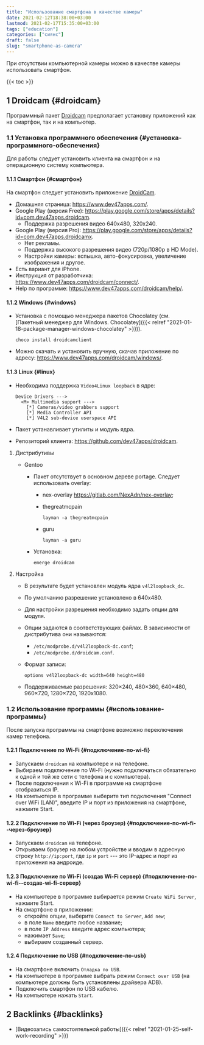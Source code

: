 ```yaml
---
title: "Использование смартфона в качестве камеры"
date: 2021-02-12T18:38:00+03:00
lastmod: 2021-02-17T15:35:00+03:00
tags: ["education"]
categories: ["сиянс"]
draft: false
slug: "smartphone-as-camera"
---
```


При отсутствии компьютерной камеры можно в качестве камеры использовать смартфон.

<!--more-->

{{< toc >}}


## <span class="section-num">1</span> Droidcam {#droidcam}

Программный пакет [Droidcam](https://www.dev47apps.com/) предполагает установку приложений как на смартфон, так и на компьютер.


### <span class="section-num">1.1</span> Установка программного обеспечения {#установка-программного-обеспечения}

Для работы следует установить клиента на смартфон и на операционную систему компьютера.


#### <span class="section-num">1.1.1</span> Смартфон {#смартфон}

На смартфон следует установить приложение [DroidCam](https://play.google.com/store/apps/details?id=com.dev47apps.droidcam).

-   Домашняя страница: <https://www.dev47apps.com/>.
-   Google Play (версия Free): <https://play.google.com/store/apps/details?id=com.dev47apps.droidcam>.
    -   Поддержка разрешения видео 640x480, 320x240.
-   Google Play (версия Pro): <https://play.google.com/store/apps/details?id=com.dev47apps.droidcamx>.
    -   Нет рекламы.
    -   Поддержка высокого разрешения видео (720p/1080p в HD Mode).
    -   Настройки камеры: вспышка, авто-фокусировка, увеличение изображения и другое.
-   Есть вариант для iPhone.
-   Инструкция от разработчика: <https://www.dev47apps.com/droidcam/connect/>.
-   Help по программе: <https://www.dev47apps.com/droidcam/help/>.


#### <span class="section-num">1.1.2</span> Windows {#windows}

-   Установка с помощью менеджера пакетов Chocolatey (см. [Пакетный менеджер для Windows. Chocolatey]({{< relref "2021-01-18-package-manager-windows-chocolatey" >}})).

    ```shell
    choco install droidcamclient
    ```
-   Можно скачать и установить вручную, скачав приложение по адресу: <https://www.dev47apps.com/droidcam/windows/>.


#### <span class="section-num">1.1.3</span> Linux {#linux}

-   Необходима поддержка `Video4Linux loopback` в ядре:

    ```conf-unix
    Device Drivers --->
      <M> Multimedia support --->
        [*] Cameras/video grabbers support
        [*] Media Controller API
        [*] V4L2 sub-device userspace API
    ```
-   Пакет устанавливает утилиты и модуль ядра.
-   Репозиторий клиента: <https://github.com/dev47apps/droidcam>.

<!--list-separator-->

1.  Дистрибутивы

    -   Gentoo
        -   Пакет отсутствует в основном дереве portage. Следует использовать overlay:
            -   nex-overlay <https://gitlab.com/NexAdn/nex-overlay>;
            -   thegreatmcpain

                ```shell
                layman -a thegreatmcpain
                ```
            -   guru

                ```shell
                layman -a guru
                ```
        -   Установка:

            ```shell
            emerge droidcam
            ```

<!--list-separator-->

2.  Настройка

    -   В результате будет установлен модуль ядра `v4l2loopback_dc`.
    -   По умолчанию разрешение установлено в 640x480.
    -   Для настройки разрешения необходимо задать опции для модуля.
    -   Опции задаются в соответствующих файлах. В зависимости от дистрибутива они называются:
        -   `/etc/modprobe.d/v4l2loopback-dc.conf`;
        -   `/etc/modprobe.d/droidcam.conf`.
    -   Формат записи:

        ```conf-unix
        options v4l2loopback-dc width=640 height=480
        ```
    -   Поддерживаемые разрешения: 320×240, 480×360, 640×480, 960×720, 1280×720, 1920x1080.


### <span class="section-num">1.2</span> Использование программы {#использование-программы}

После запуска программы на смартфоне возможно переключения камер телефона.


#### <span class="section-num">1.2.1</span> Подключение по Wi-Fi {#подключение-по-wi-fi}

-   Запускаем `droidcam` на компьютере и на телефоне.
-   Выбираем подключение по Wi-Fi (нужно подключаться обязательно к одной и той же сети с телефона и с компьютера).
-   После подключения к Wi-Fi в программе на смартфоне отобразиться IP.
-   На компьютере в программе выберите тип подключения "Connect over WiFi (LAN)", введите IP и порт из приложения на смартфоне, нажмите Start.


#### <span class="section-num">1.2.2</span> Подключение по Wi-Fi (через броузер) {#подключение-по-wi-fi--через-броузер}

-   Запускаем `droidcam` на телефоне.
-   Открываем броузер на любом устройстве и вводим в адресную строку `http://ip:port`, где `ip` и `port` --- это IP-адрес и порт из приложения на андроиде.


#### <span class="section-num">1.2.3</span> Подключение по Wi-Fi (создав Wi-Fi сервер) {#подключение-по-wi-fi--создав-wi-fi-сервер}

-   На компьютере в программе выбирается режим `Create WiFi Server`, нажмите Start.
-   На смартфоне в приложении:
    -   откройте опции, выберите `Connect to Server`, `Add new`;
    -   в поле `Name` введите любое название;
    -   в поле `IP Address` введите адрес компьютера;
    -   нажимает `Save`;
    -   выбираем созданный сервер.


#### <span class="section-num">1.2.4</span> Подключение по USB {#подключение-по-usb}

-   На смартфоне включить `Отладка по USB`.
-   На компьютере в программе выбрать режим `Connect over USB` (на компьютере должны быть установлены драйвера ADB).
-   Подключить смартфон по USB кабелю.
-   На компьютере нажать `Start`.


## <span class="section-num">2</span> Backlinks {#backlinks}

-   [Видеозапись самостоятельной работы]({{< relref "2021-01-25-self-work-recording" >}})
